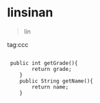 # linsinan
> lin

tag:ccc

```

 public int getGrade(){
        return grade;
    }
    public String getName(){
        return name;
    }

```